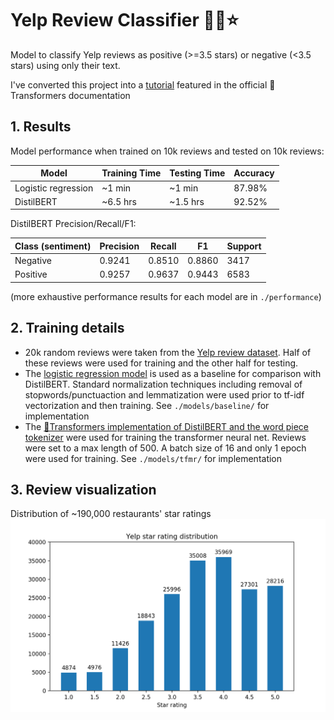 # Yelp Review Classifier 👨‍🍳⭐️

Model to classify Yelp reviews as positive (>=3.5 stars) or negative (<3.5 stars) using only their text.

I've converted this project into a [tutorial](https://github.com/peterbayerle/huggingface_notebook) featured in the official 🤗Transformers documentation

## 1. Results
Model performance when trained on 10k reviews and tested on 10k reviews:

|Model|Training Time|Testing Time|Accuracy|
|-|-|-|-|
|Logistic regression|~1 min|~1 min|87.98%|
|DistilBERT|~6.5 hrs|~1.5 hrs|92.52%|

DistilBERT Precision/Recall/F1:

|Class (sentiment)|Precision|Recall|F1|Support|
|-----|---------|------|--|-------|
|Negative|0.9241|0.8510|0.8860|3417|
|Positive|0.9257|0.9637|0.9443|6583|

(more exhaustive performance results for each model are in `./performance`)

## 2. Training details
* 20k random reviews were taken from the [Yelp review dataset](https://www.yelp.com/dataset). Half of these reviews were used for training and the other half for testing.
* The [logistic regression model](https://scikit-learn.org/stable/modules/generated/sklearn.linear_model.LogisticRegression.html) is used as a baseline for comparison with DistilBERT. Standard normalization techniques including removal of stopwords/punctuaction and lemmatization were used prior to tf-idf vectorization and then training. See `./models/baseline/` for implementation
* The [🤗Transformers implementation of DistilBERT and the word piece tokenizer](https://huggingface.co/transformers/model_doc/distilbert.html) were used for training the transformer neural net. Reviews were set to a max length of 500. A batch size of 16 and only 1 epoch were used for training. See `./models/tfmr/` for implementation

## 3. Review visualization
Distribution of ~190,000 restaurants' star ratings
<img src="static/star_distribution.png">
